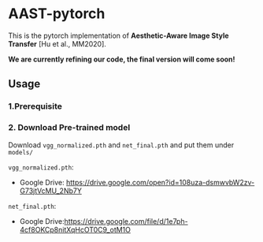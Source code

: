 # AAST-pytorch

This is the pytorch implementation of **Aesthetic-Aware Image Style Transfer** [Hu et al., MM2020].



**We are currently refining our code, the final version will come soon!**





## Usage

### 1.Prerequisite

### 2. Download Pre-trained model

Download `vgg_normalized.pth` and `net_final.pth` and put them under `models/`

`vgg_normalized.pth`:

- Google Drive: https://drive.google.com/open?id=108uza-dsmwvbW2zv-G73jtVcMU_2Nb7Y

`net_final.pth`:

- Google Drive:https://drive.google.com/file/d/1e7ph-4cf8OKCp8nitXqHcOT0C9_otM1O

